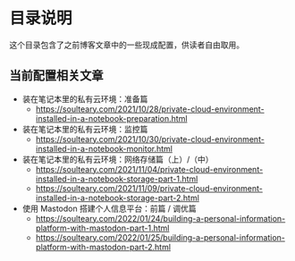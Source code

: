 # 目录说明

这个目录包含了之前博客文章中的一些现成配置，供读者自由取用。

## 当前配置相关文章

- 装在笔记本里的私有云环境：准备篇
  - https://soulteary.com/2021/10/28/private-cloud-environment-installed-in-a-notebook-preparation.html
- 装在笔记本里的私有云环境：监控篇
  - https://soulteary.com/2021/10/30/private-cloud-environment-installed-in-a-notebook-monitor.html
- 装在笔记本里的私有云环境：网络存储篇（上）/（中）
  - https://soulteary.com/2021/11/04/private-cloud-environment-installed-in-a-notebook-storage-part-1.html
  - https://soulteary.com/2021/11/09/private-cloud-environment-installed-in-a-notebook-storage-part-2.html
- 使用 Mastodon 搭建个人信息平台：前篇 / 调优篇
  - https://soulteary.com/2022/01/24/building-a-personal-information-platform-with-mastodon-part-1.html
  - https://soulteary.com/2022/01/25/building-a-personal-information-platform-with-mastodon-part-2.html
